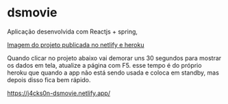 # dsmovie

Aplicação desenvolvida com Reactjs + spring,

[Imagem do projeto publicada no netlify e heroku](https://imgur.com/6kYVFIV)

Quando clicar no projeto abaixo vai demorar uns 30 segundos para mostrar os dados em tela, atualize a página com F5. 
esse tempo é do próprio heroku que quando a app não está sendo usada e coloca em standby, mas depois disso fica bem rápido. 

https://j4cks0n-dsmovie.netlify.app/
